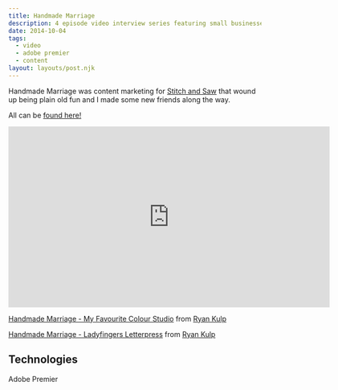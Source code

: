 ```yaml
---
title: Handmade Marriage
description: 4 episode video interview series featuring small businesses run by married couples
date: 2014-10-04
tags:
  - video
  - adobe premier
  - content
layout: layouts/post.njk
---
```

Handmade Marriage was content marketing for <a href="{{ '/posts/secondpost/' | url }}">Stitch and Saw</a> that wound up being plain old fun and I made some new friends along the way.

All can be [found here!](http://vimeo.com/ryandkulp)

<iframe src="https://player.vimeo.com/video/125761712" width="640" height="360" frameborder="0" allow="autoplay; fullscreen" allowfullscreen></iframe>
<p><a href="https://vimeo.com/125761712">Handmade Marriage - My Favourite Colour Studio</a> from <a href="https://vimeo.com/ryankulp">Ryan Kulp</a></p>

<p><a href="https://vimeo.com/138442479">Handmade Marriage - Ladyfingers Letterpress</a> from <a href="https://vimeo.com/ryankulp">Ryan Kulp</a></p>

## Technologies

Adobe Premier
